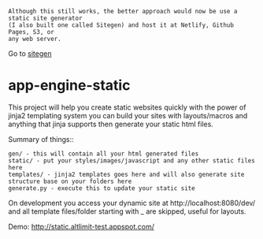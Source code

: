     Although this still works, the better approach would now be use a static site generator 
    (I also built one called Sitegen) and host it at Netlify, Github Pages, S3, or
    any web server.
    
 Go to [sitegen](https://github.com/altlimit/sitegen)

app-engine-static
==================

This project will help you create static websites quickly with the power of jinja2 templating system you can
build your sites with layouts/macros and anything that jinja supports then generate your static html files.

Summary of things::

    gen/ - this will contain all your html generated files
    static/ - put your styles/images/javascript and any other static files here
    templates/ - jinja2 templates goes here and will also generate site structure base on your folders here
    generate.py - execute this to update your static site

On development you access your dynamic site at http://localhost:8080/dev/ and all template files/folder starting
with _ are skipped, useful for layouts.


Demo: http://static.altlimit-test.appspot.com/
